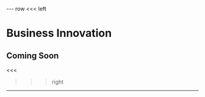 --- row
<<< left
# Business Innovation 
## Coming Soon
<<<

>>> right
<!-- include(../api-ref-snippet.md) -->
>>>
---

<!-- include(../support.md) -->
